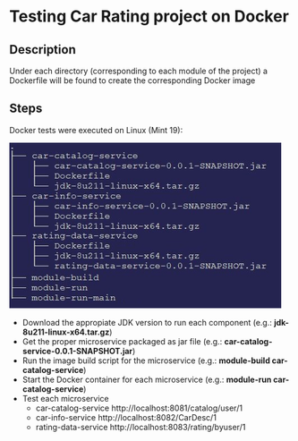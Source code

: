 # Testing **Car Rating** project on Docker

## Description

Under each directory (corresponding to each module of the project) a Dockerfile will be found to create the corresponding Docker image

## Steps
Docker tests were executed on Linux (Mint 19):

![Directory structure](directory-structure.jpg)

- Download the appropiate JDK version to run each component (e.g.: **jdk-8u211-linux-x64.tar.gz**)
- Get the proper microservice packaged as jar file   (e.g.: **car-catalog-service-0.0.1-SNAPSHOT.jar**)
- Run the image build script for the microservice    (e.g.: **module-build car-catalog-service**)
- Start the Docker container for each microservice   (e.g.: **module-run car-catalog-service**)
- Test each microservice
  - car-catalog-service   http://localhost:8081/catalog/user/1
  - car-info-service      http://localhost:8082/CarDesc/1
  - rating-data-service   http://localhost:8083/rating/byuser/1 

